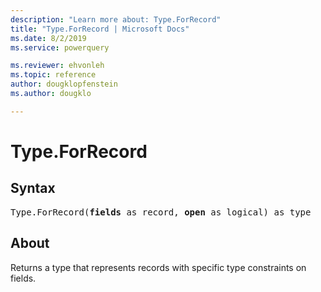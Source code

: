 ```yaml
---
description: "Learn more about: Type.ForRecord"
title: "Type.ForRecord | Microsoft Docs"
ms.date: 8/2/2019
ms.service: powerquery

ms.reviewer: ehvonleh
ms.topic: reference
author: dougklopfenstein
ms.author: dougklo

---
```

# Type.ForRecord

## Syntax

<pre>
Type.ForRecord(<b>fields</b> as record, <b>open</b> as logical) as type
</pre>
  
## About  
Returns a type that represents records with specific type constraints on fields.
